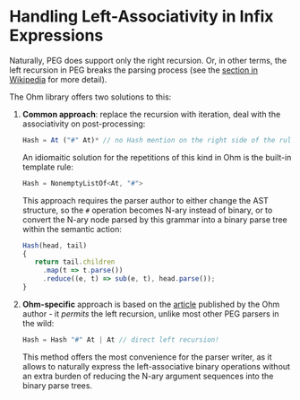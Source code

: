 # Handling Left-Associativity in Infix Expressions

Naturally, PEG does support only the right recursion. Or, in other terms, the left recursion in PEG breaks the parsing process (see the [section in Wikipedia](https://en.wikipedia.org/wiki/Parsing_expression_grammar#Indirect_left_recursion) for more detail).

The Ohm library offers two solutions to this:

1. **Common approach**: replace the recursion with iteration, deal with the associativity on post-processing:

   ```js
   Hash = At ("#" At)* // no Hash mention on the right side of the rule
   ```

   An idiomaitic solution for the repetitions of this kind in Ohm is the built-in template rule:

   ```js
   Hash = NonemptyListOf<At, "#"> 
   ```

   This approach requires the parser author to either change the AST structure, so the `#` operation becomes N-ary instead of binary, or to convert the N-ary node parsed by this grammar into a binary parse tree within the semantic action:

   ```ts
   Hash(head, tail)
   {
      return tail.children
        .map(t => t.parse())
        .reduce((e, t) => sub(e, t), head.parse());
   }
   ```

2. **Ohm-specific** approach is based on the [article](https://tinlizzie.org/VPRIPapers/tr2007002_packrat.pdf) published by the Ohm author - it *permits* the left recursion, unlike most other PEG parsers in the wild:

   ```js
   Hash = Hash "#" At | At // direct left recursion!
   ```

   This method offers the most convenience for the parser writer, as it allows to naturally express the left-associative binary operations without an extra burden of reducing the N-ary argument sequences into the binary parse trees.
   